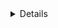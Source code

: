 <details>

# READ ME

## 数当てゲームとじゃんけんゲーム

C言語で、数当てゲームとじゃんけんゲームを作成しました。

## 機能
- 数当てゲーム：1から100までの数字がランダムで生成されます。
- じゃんけんゲーム：CPUと対戦できます。

## ご利用方法

### 1. ダウンロード
  - GitHubリポジトリの「<>code」プルダウンから、「Download Zip」をクリック。

### 2. 数当てゲーム(Guess_the_number.c)を実行

  - 下記のコマンドを入力してください。
  - 実行ファイルの作成を行い、プログラムを実行します。
```shell
 gcc Guess_the_number.c
 ./a.out
```

### 3. じゃんけんゲーム(Rock_paper_scissors.c)を実行

  - 下記のコマンドを入力してください。
  - 実行ファイルの作成を行い、プログラムを実行します。
```shell
 gcc Rock_paper_scissors.c
 ./a.out
```

### 4. 動作内容
  1. 数当てゲーム：キーボード操作で数字を入力して下さい。
  2. じゃんけんゲーム：（1:グー, 2:チョキ, 3:パー）から入力して下さい。
</details>